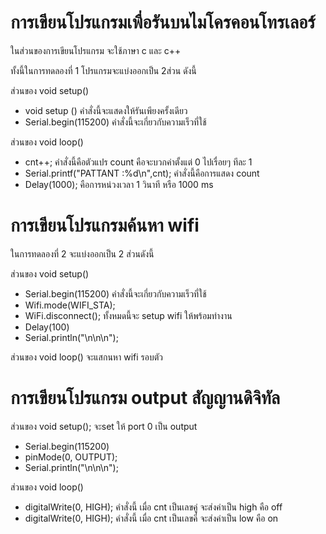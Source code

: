 # การเขียนโปรแกรมเพื่อรันบนไมโครคอนโทรเลอร์

ในส่วนของการเขียนโปรแกรม จะใช้ภาษา c และ c++

ทั้งนี้ในการทดลองที่ 1 โปรแกรมจะแบ่งออกเป็น 2ส่วน ดังนี้

ส่วนของ void setup()

- void setup () คำสั่งนี้จะแสดงให้รันเพียงครั้งเดียว
- Serial.begin(115200) คำสั่งนี้จะเกี่ยวกับความเร็วที่ใช้

ส่วนของ void loop()

- cnt++; คำสั่งนี้คือตัวแปร count คือจะบวกค่าตั้งแต่ 0 ไปเรื่อยๆ ทีละ 1
- Serial.printf("PATTANT :%d\n",cnt); คำสั่งนี้คือการแสดง count
- Delay(1000); คือการหน่วงเวลา 1 วินาที หรือ 1000 ms


# การเขียนโปรแกรมค้นหา wifi

ในการทดลองที่ 2 จะแบ่งออกเป็น 2 ส่วนดังนี้

ส่วนของ void setup()

- Serial.begin(115200) คำสั่งนี้จะเกี่ยวกับความเร็วที่ใช้
- Wifi.mode(WIFI_STA);
- WiFi.disconnect();      ทั้งหมดนี้จะ setup wifi ให้พร้อมทำงาน
- Delay(100)
- Serial.println("\n\n\n");

ส่วนของ void loop() จะแสกนหา wifi รอบตัว


# การเขียนโปรแกรม output สัญญานดิจิทัล

ส่วนของ void setup();  จะset ให้ port 0 เป็น output

- Serial.begin(115200)
- pinMode(0, OUTPUT);
- Serial.println("\n\n\n");

ส่วนของ void loop()

- digitalWrite(0, HIGH);  คำสั่งนี้ เมื่อ cnt เป็นเลขคู่ จะส่งค่าเป็น high คือ off
- digitalWrite(0, HIGH);  คำสั่งนี้ เมื่อ cnt เป็นเลขคี่ จะส่งค่าเป็น low คือ on
